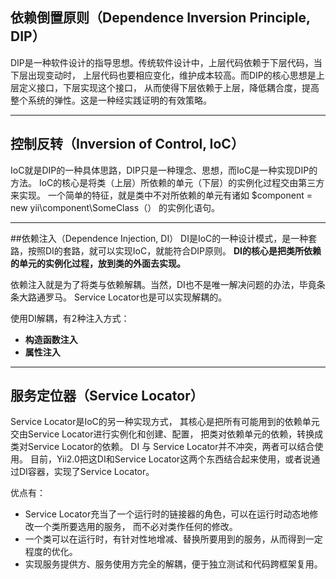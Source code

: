 ## 依赖倒置原则（Dependence Inversion Principle, DIP）
DIP是一种软件设计的指导思想。传统软件设计中，上层代码依赖于下层代码，当下层出现变动时， 上层代码也要相应变化，维护成本较高。而DIP的核心思想是上层定义接口，下层实现这个接口， 从而使得下层依赖于上层，降低耦合度，提高整个系统的弹性。这是一种经实践证明的有效策略。

---

## 控制反转（Inversion of Control, IoC）

IoC就是DIP的一种具体思路，DIP只是一种理念、思想，而IoC是一种实现DIP的方法。 IoC的核心是将类（上层）所依赖的单元（下层）的实例化过程交由第三方来实现。 一个简单的特征，就是类中不对所依赖的单元有诸如 $component = new yii\component\SomeClass（） 的实例化语句。

---
##依赖注入（Dependence Injection, DI）
DI是IoC的一种设计模式，是一种套路，按照DI的套路，就可以实现IoC，就能符合DIP原则。 __DI的核心是把类所依赖的单元的实例化过程，放到类的外面去实现。__

依赖注入就是为了将类与依赖解耦。当然，DI也不是唯一解决问题的办法，毕竟条条大路通罗马。 Service Locator也是可以实现解耦的。

使用DI解耦，有2种注入方式：
* __构造函数注入__
* __属性注入__

---

## 服务定位器（Service Locator）
Service Locator是IoC的另一种实现方式， 其核心是把所有可能用到的依赖单元交由Service Locator进行实例化和创建、配置， 把类对依赖单元的依赖，转换成类对Service Locator的依赖。 DI 与 Service Locator并不冲突，两者可以结合使用。 目前，Yii2.0把这DI和Service Locator这两个东西结合起来使用，或者说通过DI容器，实现了Service Locator。

优点有：

* Service Locator充当了一个运行时的链接器的角色，可以在运行时动态地修改一个类所要选用的服务， 而不必对类作任何的修改。
* 一个类可以在运行时，有针对性地增减、替换所要用到的服务，从而得到一定程度的优化。
* 实现服务提供方、服务使用方完全的解耦，便于独立测试和代码跨框架复用。



